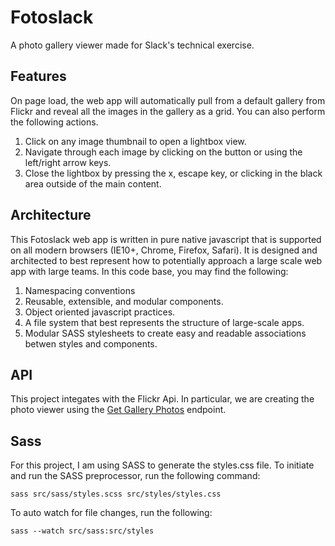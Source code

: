 # Fotoslack
A photo gallery viewer made for Slack's technical exercise.

## Features
On page load, the web app will automatically pull from a default gallery from Flickr and reveal all the images in the gallery as a grid. You can also perform the following actions.

1. Click on any image thumbnail to open a lightbox view.
2. Navigate through each image by clicking on the button or using the left/right arrow keys.
3. Close the lightbox by pressing the x, escape key, or clicking in the black area outside of the main content.

## Architecture
This Fotoslack web app is written in pure native javascript that is supported on all modern browsers (IE10+, Chrome, Firefox, Safari). It is designed and architected to best represent how to potentially approach a large scale web app with large teams. In this code base, you may find the following:

1. Namespacing conventions
2. Reusable, extensible, and modular components.
3. Object oriented javascript practices.
4. A file system that best represents the structure of large-scale apps.
5. Modular SASS stylesheets to create easy and readable associations betwen styles and components.

## API
This project integates with the Flickr Api. In particular, we are creating the photo viewer using the [Get Gallery Photos](https://www.flickr.com/services/api/flickr.galleries.getPhotos.html) endpoint.

## Sass
For this project, I am using SASS to generate the styles.css file. To initiate and run the SASS preprocessor, run the following command:

```
sass src/sass/styles.scss src/styles/styles.css
```

To auto watch for file changes, run the following:

```
sass --watch src/sass:src/styles
```

